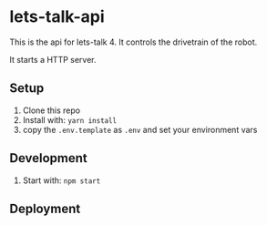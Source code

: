 # lets-talk-api
This is the api for lets-talk 4. It controls the drivetrain of the robot.

It starts a HTTP server.

## Setup
1. Clone this repo
2. Install with: `yarn install`
3. copy the `.env.template` as `.env` and set your environment vars

## Development
1. Start with: `npm start`

## Deployment

